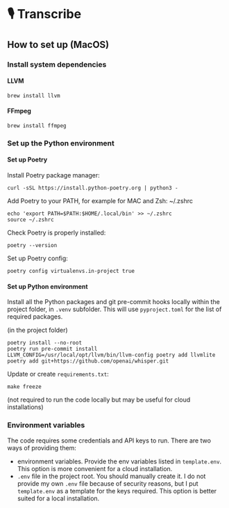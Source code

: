 # 🎙 Transcribe
## How to set up (MacOS)
### Install system dependencies
#### LLVM
```console
brew install llvm
```
#### FFmpeg
```console
brew install ffmpeg
```
### Set up the Python environment
#### Set up Poetry
Install Poetry package manager:

```console
curl -sSL https://install.python-poetry.org | python3 -
```

Add Poetry to your PATH, for example for MAC and Zsh: ~/.zshrc
```console
echo 'export PATH=$PATH:$HOME/.local/bin' >> ~/.zshrc
source ~/.zshrc
```

Check Poetry is properly installed:
```console
poetry --version
```
Set up Poetry config:
```console
poetry config virtualenvs.in-project true
```

#### Set up Python environment
Install all the Python packages and git pre-commit hooks locally within the project folder, in `.venv` subfolder. This will use `pyproject.toml` for the list of required packages.

(in the project folder)
```console
poetry install --no-root
poetry run pre-commit install
LLVM_CONFIG=/usr/local/opt/llvm/bin/llvm-config poetry add llvmlite
poetry add git+https://github.com/openai/whisper.git
```

Update or create `requirements.txt`:
```console
make freeze
```
(not required to run the code locally but may be useful for cloud installations)


### Environment variables
The code requires some credentials and API keys to run. There are two ways of providing them:
- environment variables. Provide the env variables listed in `template.env`. This option is more convenient for a cloud installation.
- `.env` file in the project root. You should manually create it. I do not provide my own `.env` file because of security reasons, but I put `template.env` as a template for the keys required. This option is better suited for a local installation.
